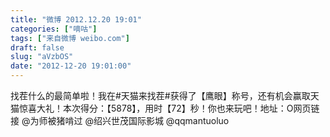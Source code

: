 ```yaml
---
title: "微博 2012.12.20 19:01"
categories: ["嘀咕"]
tags: ["来自微博 weibo.com"]
draft: false
slug: "aVzbOS"
date: "2012-12-20 19:01:00"
---
```


<p>找茬什么的最简单啦！我在#天猫来找茬#获得了【鹰眼】称号，还有机会赢取天猫惊喜大礼！本次得分：【5878】，用时【72】秒！你也来玩吧！地址：O网页链接 @为师被猪啃过 @绍兴世茂国际影城 @qqmantuoluo  ​​​​</p>
